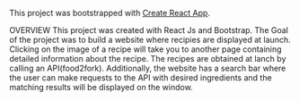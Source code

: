 This project was bootstrapped with [Create React App](https://github.com/facebook/create-react-app).

OVERVIEW
This project was created with React Js and Bootstrap. The Goal of the project was to build a website where recipies are displayed at launch. Clicking on the image of a recipe will take you to another page containing detailed information about the recipe. The recipes are obtained at lanch by calling an API(food2fork). Additionally, the website has a search bar where the user can make requests to the API with desired ingredients and the matching results will be displayed on the window.
